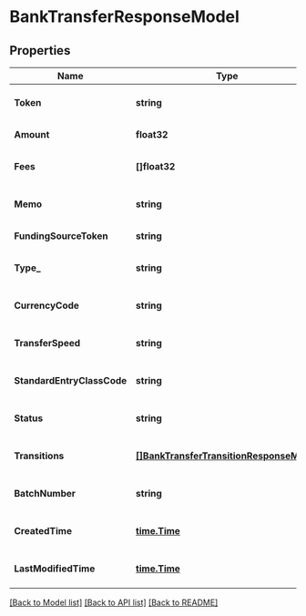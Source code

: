 # BankTransferResponseModel

## Properties
Name | Type | Description | Notes
------------ | ------------- | ------------- | -------------
**Token** | **string** |  | [optional] [default to null]
**Amount** | **float32** |  | [default to null]
**Fees** | **[]float32** |  | [optional] [default to null]
**Memo** | **string** |  | [optional] [default to null]
**FundingSourceToken** | **string** |  | [default to null]
**Type_** | **string** |  | [optional] [default to null]
**CurrencyCode** | **string** | default &#x3D; USD | [optional] [default to null]
**TransferSpeed** | **string** | default &#x3D; STANDARD | [optional] [default to null]
**StandardEntryClassCode** | **string** |  | [optional] [default to null]
**Status** | **string** |  | [optional] [default to null]
**Transitions** | [**[]BankTransferTransitionResponseModel**](bank_transfer_transition_response_model.md) |  | [optional] [default to null]
**BatchNumber** | **string** |  | [optional] [default to null]
**CreatedTime** | [**time.Time**](time.Time.md) |  | [optional] [default to null]
**LastModifiedTime** | [**time.Time**](time.Time.md) |  | [optional] [default to null]

[[Back to Model list]](../README.md#documentation-for-models) [[Back to API list]](../README.md#documentation-for-api-endpoints) [[Back to README]](../README.md)


